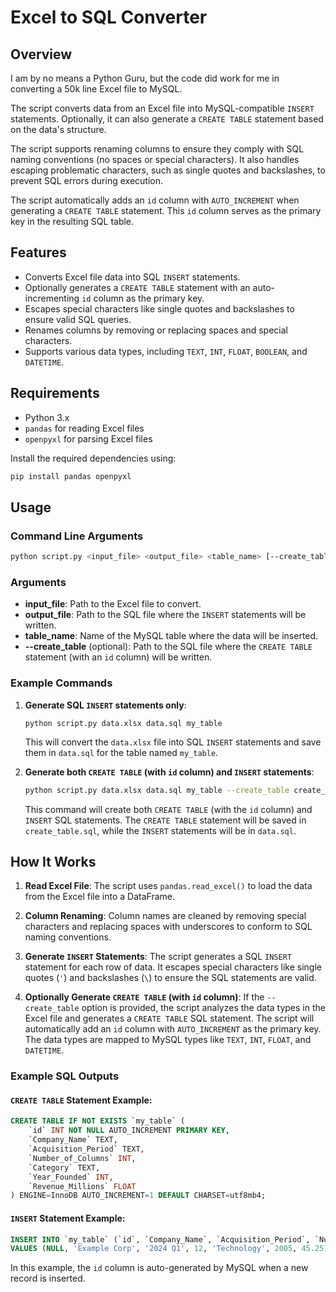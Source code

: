 # Excel to SQL Converter

## Overview

I am by no means a Python Guru, but the code did work for me in converting a 50k line Excel file to MySQL.

The script converts data from an Excel file into MySQL-compatible `INSERT` statements. Optionally, it can also generate a `CREATE TABLE` statement based on the data's structure.

The script supports renaming columns to ensure they comply with SQL naming conventions (no spaces or special characters). It also handles escaping problematic characters, such as single quotes and backslashes, to prevent SQL errors during execution.

The script automatically adds an `id` column with `AUTO_INCREMENT` when generating a `CREATE TABLE` statement. This `id` column serves as the primary key in the resulting SQL table.

## Features

- Converts Excel file data into SQL `INSERT` statements.
- Optionally generates a `CREATE TABLE` statement with an auto-incrementing `id` column as the primary key.
- Escapes special characters like single quotes and backslashes to ensure valid SQL queries.
- Renames columns by removing or replacing spaces and special characters.
- Supports various data types, including `TEXT`, `INT`, `FLOAT`, `BOOLEAN`, and `DATETIME`.

## Requirements

- Python 3.x
- `pandas` for reading Excel files
- `openpyxl` for parsing Excel files

Install the required dependencies using:

```bash
pip install pandas openpyxl
```

## Usage

### Command Line Arguments

```bash
python script.py <input_file> <output_file> <table_name> [--create_table <table_sql_file>]
```

### Arguments

- **input_file**: Path to the Excel file to convert.
- **output_file**: Path to the SQL file where the `INSERT` statements will be written.
- **table_name**: Name of the MySQL table where the data will be inserted.
- **--create_table** (optional): Path to the SQL file where the `CREATE TABLE` statement (with an `id` column) will be written.

### Example Commands

1. **Generate SQL `INSERT` statements only**:
   ```
   python script.py data.xlsx data.sql my_table
   ```

   This will convert the `data.xlsx` file into SQL `INSERT` statements and save them in `data.sql` for the table named `my_table`.

2. **Generate both `CREATE TABLE` (with `id` column) and `INSERT` statements**:
   ```bash
   python script.py data.xlsx data.sql my_table --create_table create_table.sql
   ```

   This command will create both `CREATE TABLE` (with the `id` column) and `INSERT` SQL statements. The `CREATE TABLE` statement will be saved in `create_table.sql`, while the `INSERT` statements will be in `data.sql`.

## How It Works

1. **Read Excel File**: 
   The script uses `pandas.read_excel()` to load the data from the Excel file into a DataFrame.

2. **Column Renaming**: 
   Column names are cleaned by removing special characters and replacing spaces with underscores to conform to SQL naming conventions.

3. **Generate `INSERT` Statements**: 
   The script generates a SQL `INSERT` statement for each row of data. It escapes special characters like single quotes (`'`) and backslashes (`\`) to ensure the SQL statements are valid.

4. **Optionally Generate `CREATE TABLE` (with `id` column)**: 
   If the `--create_table` option is provided, the script analyzes the data types in the Excel file and generates a `CREATE TABLE` SQL statement. The script will automatically add an `id` column with `AUTO_INCREMENT` as the primary key. The data types are mapped to MySQL types like `TEXT`, `INT`, `FLOAT`, and `DATETIME`.

### Example SQL Outputs

#### `CREATE TABLE` Statement Example:

```sql
CREATE TABLE IF NOT EXISTS `my_table` (
    `id` INT NOT NULL AUTO_INCREMENT PRIMARY KEY,
    `Company_Name` TEXT,
    `Acquisition_Period` TEXT,
    `Number_of_Columns` INT,
    `Category` TEXT,
    `Year_Founded` INT,
    `Revenue_Millions` FLOAT
) ENGINE=InnoDB AUTO_INCREMENT=1 DEFAULT CHARSET=utf8mb4;
```

#### `INSERT` Statement Example:

```sql
INSERT INTO `my_table` (`id`, `Company_Name`, `Acquisition_Period`, `Number_of_Columns`, `Category`, `Year_Founded`, `Revenue_Millions`)
VALUES (NULL, 'Example Corp', '2024 Q1', 12, 'Technology', 2005, 45.25);
```

In this example, the `id` column is auto-generated by MySQL when a new record is inserted.
